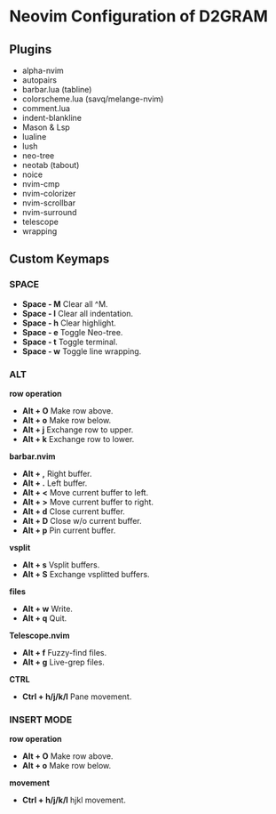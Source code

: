 # Neovim Configuration of D2GRAM


## Plugins

- alpha-nvim
- autopairs
- barbar.lua (tabline)
- colorscheme.lua (savq/melange-nvim)
- comment.lua
- indent-blankline
- Mason & Lsp
- lualine
- lush
- neo-tree
- neotab (tabout)
- noice
- nvim-cmp
- nvim-colorizer
- nvim-scrollbar
- nvim-surround
- telescope
- wrapping

## Custom Keymaps
### SPACE
- **Space - M** Clear all ^M.
- **Space - I** Clear all indentation.
- **Space - h** Clear highlight.
- **Space - e** Toggle Neo-tree.
- **Space - t** Toggle terminal.
- **Space - w** Toggle line wrapping.

### ALT
**row operation**
- **Alt + O** Make row above.
- **Alt + o** Make row below.
- **Alt + j** Exchange row to upper.
- **Alt + k** Exchange row to lower.

**barbar.nvim**
- **Alt + ,** Right buffer.
- **Alt + .** Left buffer.
- **Alt + <** Move current buffer to left.
- **Alt + >** Move current buffer to right.
- **Alt + d** Close current buffer.
- **Alt + D** Close w/o current buffer.
- **Alt + p** Pin current buffer.

**vsplit**
- **Alt + s** Vsplit buffers.
- **Alt + S** Exchange vsplitted buffers.

**files**
- **Alt + w** Write.
- **Alt + q** Quit.

**Telescope.nvim**
- **Alt + f** Fuzzy-find files.
- **Alt + g** Live-grep files. 

**CTRL**
- **Ctrl + h/j/k/l** Pane movement.

### INSERT MODE
**row operation**
- **Alt + O** Make row above.
- **Alt + o** Make row below.

**movement**
- **Ctrl + h/j/k/l** hjkl movement.



